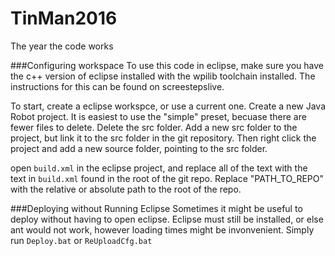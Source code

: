 # TinMan2016
The year the code works

###Configuring workspace
To use this code in eclipse, make sure you have the c++ version of eclipse installed with the wpilib toolchain installed.  The instructions for this can be found on screestepslive.  

To start, create a eclipse workspce, or use a current one.  Create a new Java Robot project.  It is easiest to use the "simple" preset, becuase there are fewer files to delete.  Delete the src folder.  Add a new src folder to the project, but link it to the src folder in the git repository.  Then right click the project and add a new source folder, pointing to the src folder.

open `build.xml` in the eclipse project, and replace all of the text with the text in `build.xml` found in the root of the git repo.  Replace "PATH_TO_REPO" with the relative or absolute path to the root of the repo.


###Deploying without Running Eclipse
Sometimes it might be useful to deploy without having to open eclipse.  Eclipse must still be installed, or else ant would not work, however loading times might be invonvenient.
Simply run `Deploy.bat` or `ReUploadCfg.bat`
